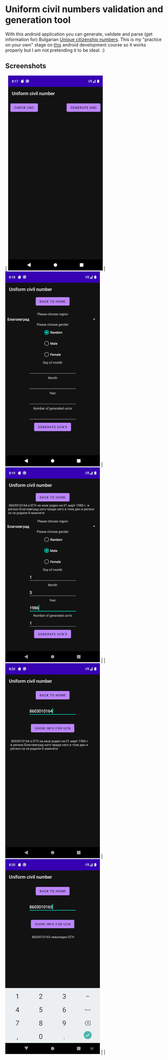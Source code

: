 # Uniform civil numbers validation and generation tool

With this android application you can generate, validate and parse 
(get information for) Bulgarian [Unique citizenship numbers](https://en.wikipedia.org/wiki/Unique_citizenship_number). 
This is my "practice on your own" stage  on [this](https://developer.android.com/codelabs/basic-android-kotlin-training-tip-calculator#10) android development course
so  it works properly but I am not pretending it to be ideal. :) 

## Screenshots

| ![Start](screenshots/start.png) | ![Generate](screenshots/generate.png) | ![Generated](screenshots/generated.png) |
| ![Parse](screenshots/parse.png) | ![ParseError](screenshots/parseerror.png) | |